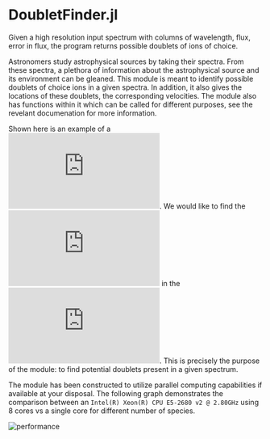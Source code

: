 # DoubletFinder.jl
Given a high resolution input spectrum with columns of wavelength, flux, error in flux, the program returns possible doublets of ions of choice.

Astronomers study astrophysical sources by taking their spectra. From these spectra, a plethora of information about the astrophysical source and its environment can be gleaned. This module is meant to identify possible doublets of choice ions in a given spectra. In addition, it also gives the locations of these doublets, the corresponding velocities. The module also has functions within it which can be called for different purposes, see the revelant documenation for more information.

Shown here is an example of a ![high resolution spectrum](https://github.com/sameeresque/DoubletFinder.jl/blob/master/norm_spec.pdf). We would like to find the ![needles](https://github.com/sameeresque/DoubletFinder.jl/blob/master/Merged_doublets.pdf) in the ![haystack](https://github.com/sameeresque/DoubletFinder.jl/blob/master/norm_spec.pdf). This is precisely the purpose of the module: to find potential doublets present in a given spectrum.

The module has been constructed to utilize parallel computing capabilities if available at your disposal. The following graph demonstrates the comparison between an `Intel(R) Xeon(R) CPU E5-2680 v2 @ 2.80GHz` using 8 cores vs a single core for different number of species.

![performance](https://github.com/PsuAstro528/project-sameeresque/blob/master/comparison.png)



